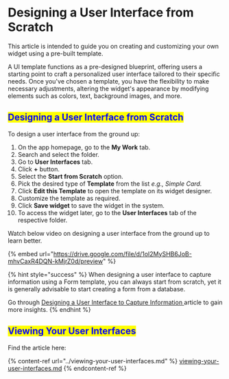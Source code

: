 # Designing a User Interface from Scratch

This article is intended to guide you on creating and customizing your own widget using a pre-built template.

A UI template functions as a pre-designed blueprint, offering users a starting point to craft a personalized user interface tailored to their specific needs. Once you've chosen a template, you have the flexibility to make necessary adjustments, altering the widget's appearance by modifying elements such as colors, text, background images, and more.

## <mark style="color:blue;">Designing a User Interface from Scratch</mark>

To design a user interface from the ground up:

1. On the app homepage, go to the **My Work** tab.
2. Search and select the folder.
3. Go to **User Interfaces** tab.
4. Click **+** button.
5. Select the **Start from Scratch** option.
6. Pick the desired type of **Template** from the list _e.g., Simple Card._
7. Click **Edit this Template** to open the template on its widget designer.
8. Customize the template as required.
9. Click **Save widget** to save the widget in the system.
10. To access the widget later, go to the **User Interfaces** tab of the respective folder.

Watch below video on designing a user interface from the ground up to learn better.

{% embed url="https://drive.google.com/file/d/1oI2MySHB6JoB-mhvCaxR4DQN-kMjrZ0d/preview" %}

{% hint style="success" %}
When designing a user interface to capture information using a Form template, you can always start from scratch, yet it is generally advisable to start creating a form from a database.

Go through [Designing a User Interface to Capture Information ](https://app.gitbook.com/o/rFRFJlYlHWiEgHIppKnt/s/TG5DCdGHEfzVksM49xh8/\~/changes/5/user-interfaces/designing-a-user-interface/designing-a-user-interface-to-capture-information)article to gain more insights.
{% endhint %}

## <mark style="color:blue;">Viewing Your User Interfaces</mark>

Find the article here:

{% content-ref url="../viewing-your-user-interfaces.md" %}
[viewing-your-user-interfaces.md](../viewing-your-user-interfaces.md)
{% endcontent-ref %}

